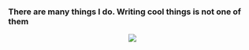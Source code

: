 ### There are many things I do. Writing cool things is not one of them
<center>
  <img src="https://github.com/Taggagii/Taggagii/blob/main/Ordering%20a%20tab%20%E2%80%94%20Simpsons.gif" />
</center>
